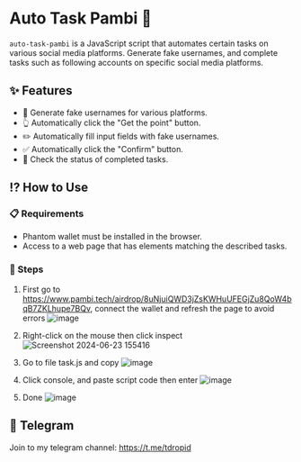 # Auto Task Pambi 🚀
`auto-task-pambi` is a JavaScript script that automates certain tasks on various social media platforms. Generate fake usernames, and complete tasks such as following accounts on specific social media platforms.

## ✨ Features

- 📝 Generate fake usernames for various platforms.
- 👆 Automatically click the "Get the point" button.
- ✏️ Automatically fill input fields with fake usernames.
- ✅ Automatically click the "Confirm" button.
- 🔄 Check the status of completed tasks.

## ⁉️ How to Use

### 📋 Requirements

- Phantom wallet must be installed in the browser.
- Access to a web page that has elements matching the described tasks.

### 👣 Steps
1. First go to https://www.pambi.tech/airdrop/8uNjuiQWD3jZsKWHuUFEGjZu8QoW4bqB7ZKLhupe7BQv, connect the wallet and refresh the page to avoid errors
   ![image](https://github.com/Tdropid/auto-task-pambi/assets/83104623/d7462179-9862-412f-b90d-17ca03a38fd0)

2. Right-click on the mouse then click inspect
   ![Screenshot 2024-06-23 155416](https://github.com/Tdropid/auto-task-pambi/assets/83104623/830c4e91-5619-4204-8277-5b678c7dcbbe)

3. Go to file task.js and copy
   ![image](https://github.com/Tdropid/auto-task-pambi/assets/83104623/adcb015e-94ce-4b62-9760-0a8f5c0e0258)

4. Click console, and paste script code then enter
   ![image](https://github.com/Tdropid/auto-task-pambi/assets/83104623/63bca3c4-bced-4a2c-8123-7679345828fa)
6. Done
   ![image](https://github.com/Tdropid/auto-task-pambi/assets/83104623/f2d5d906-5ff9-4cdc-a1ac-b03e08415a6b)

## 🔔 Telegram
Join to my telegram channel:
https://t.me/tdropid
